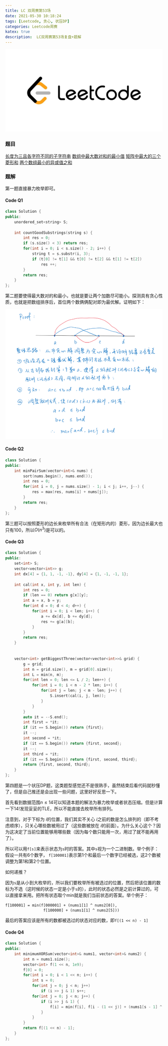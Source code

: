 ```yaml
---
title: LC 双周赛第53场
date: 2021-05-30 10:18:24
tags: [Leetcode, 贪心, 状压DP]
categories: Leetcode周赛
katex: true
description:  LC双周赛第53场复盘+题解
---
```


![LC](/images/Leetcode.jpg)

<!--more-->

### **题目**
[长度为三且各字符不同的子字符串](https://leetcode-cn.com/problems/substrings-of-size-three-with-distinct-characters/)
[数组中最大数对和的最小值](https://leetcode-cn.com/problems/minimize-maximum-pair-sum-in-array/)
[矩阵中最大的三个菱形和](https://leetcode-cn.com/problems/get-biggest-three-rhombus-sums-in-a-grid/)
[两个数组最小的异或值之和](https://leetcode-cn.com/problems/minimum-xor-sum-of-two-arrays/)

### **题解**

第一题直接暴力枚举即可。
#### **Code Q1**
```cpp
class Solution {
public:
    unordered_set<string> S;
    
    int countGoodSubstrings(string s) {
        int res = 0;
        if (s.size() < 3) return res;
        for(int i = 0; i < s.size() - 2; i++) {
            string t = s.substr(i, 3);
            if (t[0] != t[1] && t[0] != t[2] && t[1] != t[2])
                res ++;
        }
        return res;
    }
};
```

第二题要使得最大数对的和最小，也就是要让两个加数尽可能小。探测具有贪心性质，也就是把数组排序后，首位两个数俩俩配对即为最优解。证明如下：

![proof](/images/LC-biweekly-contest-53/proof.png)

#### **Code Q2**
```cpp
class Solution {
public:
    int minPairSum(vector<int>& nums) {
        sort(nums.begin(), nums.end());
        int res = 0;
        for(int i = 0, j = nums.size() - 1; i < j; i++, j--) {
            res = max(res, nums[i] + nums[j]);
        }
        return res;
    }
};
```

第三题可以按照菱形的边长来枚举所有合法（在矩形内的）菱形，因为边长最大也只有100，所以$O(n^3)$是可以的。


#### **Code Q3**
```cpp
class Solution {
public:
    set<int> S;
    vector<vector<int>> g;
    int dx[4] = {1, 1, -1, -1}, dy[4] = {1, -1, -1, 1};
    
    int cal(int x, int y, int len) {
        int res = 0;
        if (len == 0) return g[x][y];
        int a = x, b = y;
        for(int d = 0; d < 4; d++) {
            for(int i = 0; i < len; i++) {
                a += dx[d], b += dy[d];
                res += g[a][b];
            }
        }
        return res;
    }
    
    
    vector<int> getBiggestThree(vector<vector<int>>& grid) {
        g = grid;
        int n = grid.size(), m = grid[0].size();
        int L = min(n, m);
        for(int len = 0; len <= L / 2; len++) {
            for(int i = 0; i < n - 2 * len; i++) {
                for(int j = len; j < m - len; j++) {
                    S.insert(cal(i, j, len));
                }
            }
        }
        auto it = --S.end();
        int first = *it;
        if (it == S.begin()) return {first};
        it --;
        int second = *it;
        if (it == S.begin()) return {first, second};
        it --;
        int third = *it;
        if (it == S.begin()) return {first, second, third};
        return {first, second, third};
    }
};
```

第四题是一个状压DP题，这类题型感觉还不是很熟手，虽然结束后看代码就秒懂了，但是自己推还是会出现一些问题，这里好好反思一下。

首先看到数据范围$n \le 14$可以知道本题的解法为暴力枚举或者状态压缩。但是计算一下$14!$发现妥妥的TLE，所以不能直接去枚举所有排列。

注意到，对于下标为 $i$的位置，我们其实不关心 $i$之前的数是怎么排列的（即不考虑顺序），只关心哪些数被用过了（这些数被放在 $i$的前面）。为什么关心这个？因为这决定了当前位置能够用哪些数（因为每个数只能用一次，用过了就不能再用了）。

所以可以用`f[s]`来表示状态为`s`时的答案。其中`s`视为一个二进制数。举个例子：
假设一共有6个数字，
`f[100001]`表示第1个和最后一个数字已经被选，这2个数被调整为第1和第2个位置。

如何递推？

因为`s`是从小到大枚举的，所以我们要枚举所有被选过的位置，然后把该位置的数标为不选（这时候的状态一定是小于`s`的），此时的状态必然是之前计算过的，可以直接拿来用。把所有状态取个min就是我们当前状态的答案。举个例子：
```
f[100001] = min(f[000001] + (nums1[1] ^ nums2[0]),
                 f[100000] + (nums1[1] ^ nums2[5]))
```
最后的答案应该是所有的数都被选过的状态对应的数，即`f[(1 << n) - 1]`

#### **Code Q4**

```cpp
class Solution {
public:
    int minimumXORSum(vector<int>& nums1, vector<int>& nums2) {
        int n = nums1.size();
        vector<int> f(1 << n, 1e9);
        f[0] = 0;
        for(int i = 0; i < 1 << n; i++) {
            int s = 0;
            for(int j = 0; j < n; j++)
                if (i >> j & 1) s++;
            for(int j = 0; j < n; j++) {
                if (i >> j & 1) {
                    f[i] = min(f[i], f[i - (1 << j)] + (nums1[s - 1] ^ nums2[j]));
                }
            }
        }
        return f[(1 << n) - 1];
    }
};
```